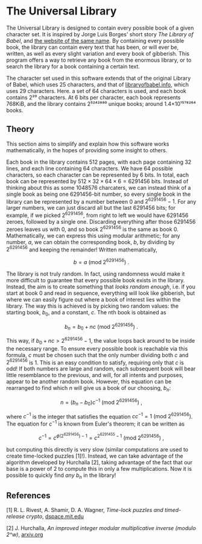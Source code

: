 # The Universal Library

The Universal Library is designed to contain every possible book of a given character set. It is inspired by Jorge Luis Borges' short story _The Library of Babel_, and [the website of the same name](libraryofbabel.info). By containing every possible book, the library can contain every text that has been, or will ever be, written, as well as every slight variation and every book of gibberish. This program offers a way to retrieve any book from the enormous library, or to search the library for a book containing a certain text.

The character set used in this software extends that of the original Library of Babel, which uses 25 characters, and that of [libraryofbabel.info](libraryofbabel.info), which uses 29 characters. Here. a set of 64 characters is used, and each book contains 2²⁰ characters. At 6 bits per character, each book represents 768KiB, and the library contains 2⁵²⁴²⁸⁸⁰ unique books; around 1.4×10¹⁵⁷⁸²⁶⁴ books.

## Theory

This section aims to simplify and explain how this software works mathematically, in the hopes of providing some insight to others.

Each book in the library contains 512 pages, with each page containing 32 lines, and each line containing 64 characters. We have 64 possible characters, so each character can be represented by 6 bits. In total, each book can be represented by $512\times 32\times 64\times 6 = 6291456$ bits. Instead of thinking about this as some 1048576 charcaters, we can instead think of a single book as being one 6291456-bit number, so every single book in the library can be represented by a number between $0$ and $2^{6291456} - 1$. For any larger numbers, we can just discard all but the last 6291456 bits; for example, if we picked $2^{6291456}$, from right to left we would have 6291456 zeroes, followed by a single one. Discarding everything after those 6291456 zeroes leaves us with 0, and so book $2^{6291456}$ is the same as book $0$. Mathematically, we can express this using modular arithmetic; for any number, $a$, we can obtain the corresponding book, $b$, by dividing by $2^{6291456}$ and keeping the remainder! Written mathematically, 

```math
b = a\ \left(\text{mod}\ 2^{6291456}\right)\ .
```

The library is not truly random. In fact, using randomness would make it more difficult to guarantee that every possible book exists in the library. Instead, the aim is to create something that _looks random enough_, i.e. if you start at book 0 and read in sequence, everything will look like gibberish, but where we can easily figure out where a book of interest lies within the library. The way this is achieved is by picking two random values: the starting book, $b_0$, and a constant, $c$. The nth book is obtained as

```math
b_n = b_0 + nc\ \left(\text{mod}\ 2^{6291456}\right)\ .
```

This way, if $b_0 + nc > 2^{6291456} - 1$, the value loops back around to be inside the necessary range. To ensure every possible book is reachable via this formula, $c$ must be chosen such that the only number dividing both $c$ and $2^{6291456}$ is 1. This is an easy condition to satisfy, requiring only that $c$ is odd! If both numbers are large and random, each subsequent book will bear little resemblance to the previous, and will, for all intents and purposes, appear to be another random book. However, this equation can be rearranged to find which $n$ will give us a book of our choosing, $b_n$:

```math
n = \left( b_n - b_0 \right)c^{-1} \ \left(\text{mod}\ 2^{6291456}\right)\ ,
```

where $c^{-1}$ is the integer that satisfies the equation $cc^{-1} = 1 \ \left(\text{mod}\ 2^{6291456}\right)$. The equation for $c^{-1}$ is known from Euler's theorem; it can be written as

```math
c^{-1} = c^{\phi\left( 2^{6291456} \right)-1} = c^{2^{6291455} - 1} \ \left(\text{mod}\ 2^{6291456}\right)\ ,
```

but computing this directly is very slow (similar computations are used to create time-locked puzzles [1]!). Instead, we can take advantage of the algorithm developed by Hurchalla [2], taking advantage of the fact that our base is a power of 2 to compute this in only a few multiplications. Now it is possible to quickly find _any_ $b_n$ in the library!

## References

[1] R. L. Rivest, A. Shamir, D. A. Wagner, _Time-lock puzzles and timed-release crypto_, [dspace.mit.edu](https://dspace.mit.edu/bitstream/handle/1721.1/149822/MIT-LCS-TR-684.pdf)

[2] J. Hurchalla, _An improved integer modular multiplicative inverse (modulo 2^w)_, [arxiv.org](https://arxiv.org/abs/2204.04342)
